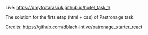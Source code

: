 Live: https://dmytrotarasiuk.github.io/hotel_task_1/

The solution for the firts etap (html + css) of Pastronage task.

Credits: https://github.com/dblach-intive/patronage_starter_react
